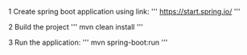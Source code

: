 1 Create spring boot application using link:
'''
https://start.spring.io/
'''

2 Build the project
'''
mvn clean install
'''

3 Run the application:
'''
mvn spring-boot:run
'''